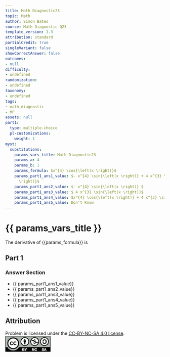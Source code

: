 ```yaml
---
title: Math Diagnostic23
topic: Math
author: Simon Bates
source: Math Diagnostic Q23
template_version: 1.3
attribution: standard
partialCredit: true
singleVariant: false
showCorrectAnswer: false
outcomes:
- null
difficulty:
- undefined
randomization:
- undefined
taxonomy:
- undefined
tags:
- math_diagnostic
- MP
assets: null
part1:
  type: multiple-choice
  pl-customizations:
    weight: 1
myst:
  substitutions:
    params_vars_title: Math Diagnostic23
    params_a: 4
    params_b: 1
    params_formula: $x^{4} \cos{\left(x \right)}$
    params_part1_ans1_value: $- x^{4} \sin{\left(x \right)} + 4 x^{3} \cos{\left(x
      \right)}$
    params_part1_ans2_value: $- x^{4} \sin{\left(x \right)} $
    params_part1_ans3_value: $ 4 x^{3} \sin{\left(x \right)}$
    params_part1_ans4_value: $x^{4} \cos{\left(x \right)} + 4 x^{3} \sin{\left(x \right)}$
    params_part1_ans5_value: Don't Know
---
```

# {{ params_vars_title }}
The derivative of {{params_formula}} is

## Part 1

### Answer Section

- {{ params_part1_ans1_value}}
- {{ params_part1_ans2_value}}
- {{ params_part1_ans3_value}}
- {{ params_part1_ans4_value}}
- {{ params_part1_ans5_value}}

## Attribution

Problem is licensed under the [CC-BY-NC-SA 4.0 license](https://creativecommons.org/licenses/by-nc-sa/4.0/).<br> ![The Creative Commons 4.0 license requiring attribution-BY, non-commercial-NC, and share-alike-SA license.](https://raw.githubusercontent.com/firasm/bits/master/by-nc-sa.png)